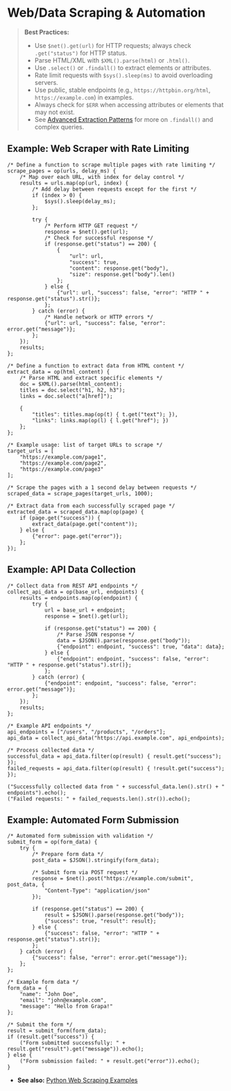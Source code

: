 # Web/Data Scraping & Automation

> **Best Practices:**
> - Use `$net().get(url)` for HTTP requests; always check `.get("status")` for HTTP status.
> - Parse HTML/XML with `$XML().parse(html)` or `.html()`.
> - Use `.select()` or `.findall()` to extract elements or attributes.
> - Rate limit requests with `$sys().sleep(ms)` to avoid overloading servers.
> - Use public, stable endpoints (e.g., `https://httpbin.org/html`, `https://example.com`) in examples.
> - Always check for `$ERR` when accessing attributes or elements that may not exist.
> - See [Advanced Extraction Patterns](../obj/document.md) for more on `.findall()` and complex queries.

## Example: Web Scraper with Rate Limiting
```grapa
/* Define a function to scrape multiple pages with rate limiting */
scrape_pages = op(urls, delay_ms) {
    /* Map over each URL, with index for delay control */
    results = urls.map(op(url, index) {
        /* Add delay between requests except for the first */
        if (index > 0) {
            $sys().sleep(delay_ms);
        };
        
        try {
            /* Perform HTTP GET request */
            response = $net().get(url);
            /* Check for successful response */
            if (response.get("status") == 200) {
                {
                    "url": url,
                    "success": true,
                    "content": response.get("body"),
                    "size": response.get("body").len()
                };
            } else {
                {"url": url, "success": false, "error": "HTTP " + response.get("status").str()};
            };
        } catch (error) {
            /* Handle network or HTTP errors */
            {"url": url, "success": false, "error": error.get("message")};
        };
    });
    results;
};

/* Define a function to extract data from HTML content */
extract_data = op(html_content) {
    /* Parse HTML and extract specific elements */
    doc = $XML().parse(html_content);
    titles = doc.select("h1, h2, h3");
    links = doc.select("a[href]");
    
    {
        "titles": titles.map(op(t) { t.get("text"); }),
        "links": links.map(op(l) { l.get("href"); })
    };
};

/* Example usage: list of target URLs to scrape */
target_urls = [
    "https://example.com/page1",
    "https://example.com/page2",
    "https://example.com/page3"
];

/* Scrape the pages with a 1 second delay between requests */
scraped_data = scrape_pages(target_urls, 1000);

/* Extract data from each successfully scraped page */
extracted_data = scraped_data.map(op(page) { 
    if (page.get("success")) {
        extract_data(page.get("content"));
    } else {
        {"error": page.get("error")};
    };
});
```

## Example: API Data Collection
```grapa
/* Collect data from REST API endpoints */
collect_api_data = op(base_url, endpoints) {
    results = endpoints.map(op(endpoint) {
        try {
            url = base_url + endpoint;
            response = $net().get(url);
            
            if (response.get("status") == 200) {
                /* Parse JSON response */
                data = $JSON().parse(response.get("body"));
                {"endpoint": endpoint, "success": true, "data": data};
            } else {
                {"endpoint": endpoint, "success": false, "error": "HTTP " + response.get("status").str()};
            };
        } catch (error) {
            {"endpoint": endpoint, "success": false, "error": error.get("message")};
        };
    });
    results;
};

/* Example API endpoints */
api_endpoints = ["/users", "/products", "/orders"];
api_data = collect_api_data("https://api.example.com", api_endpoints);

/* Process collected data */
successful_data = api_data.filter(op(result) { result.get("success"); });
failed_requests = api_data.filter(op(result) { !result.get("success"); });

("Successfully collected data from " + successful_data.len().str() + " endpoints").echo();
("Failed requests: " + failed_requests.len().str()).echo();
```

## Example: Automated Form Submission
```grapa
/* Automated form submission with validation */
submit_form = op(form_data) {
    try {
        /* Prepare form data */
        post_data = $JSON().stringify(form_data);
        
        /* Submit form via POST request */
        response = $net().post("https://example.com/submit", post_data, {
            "Content-Type": "application/json"
        });
        
        if (response.get("status") == 200) {
            result = $JSON().parse(response.get("body"));
            {"success": true, "result": result};
        } else {
            {"success": false, "error": "HTTP " + response.get("status").str()};
        };
    } catch (error) {
        {"success": false, "error": error.get("message")};
    };
};

/* Example form data */
form_data = {
    "name": "John Doe",
    "email": "john@example.com",
    "message": "Hello from Grapa!"
};

/* Submit the form */
result = submit_form(form_data);
if (result.get("success")) {
    ("Form submitted successfully: " + result.get("result").get("message")).echo();
} else {
    ("Form submission failed: " + result.get("error")).echo();
}
```

- **See also:** [Python Web Scraping Examples](../PYTHON_USE_CASES.md#5-webdata-scraping-automation) 